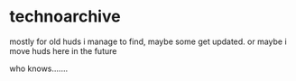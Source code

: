 # technoarchive

mostly for old huds i manage to find, maybe some get updated. or maybe i move huds here in the future

who knows.......
